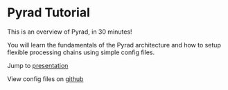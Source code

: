# Pyrad Tutorial

This is an overview of Pyrad, in 30 minutes!

You will learn the fundamentals of the Pyrad architecture and how to setup flexible processing chains using simple config files.

Jump to [presentation](https://github.com/openradar/ams-open-radar-2023/blob/main/notebooks/pyrad/presentation/Pyrad_architecture_and_principles_short.pdf)

View config files on [github](https://github.com/openradar/ams-open-radar-2023/tree/main/notebooks/pyrad/config)
